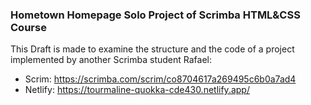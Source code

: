 ### Hometown Homepage Solo Project of Scrimba HTML&CSS Course
This Draft is made to examine the structure and the code of a project implemented by another Scrimba student Rafael:
- Scrim: https://scrimba.com/scrim/co8704617a269495c6b0a7ad4
- Netlify: https://tourmaline-quokka-cde430.netlify.app/
